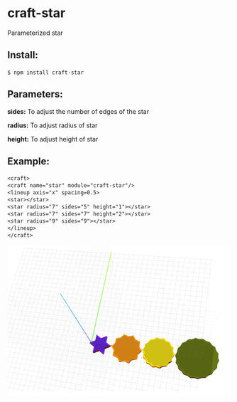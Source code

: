 # craft-star
Parameterized star

## Install:

    $ npm install craft-star

## Parameters:

**sides:** To adjust the number of edges of the star

**radius:** To adjust radius of star

**height:** To adjust height of star

## Example:
  
    <craft>
    <craft name="star" module="craft-star"/>
    <lineup axis="x" spacing=0.5>
    <star></star>
    <star radius="7" sides="5" height="1"></star>
    <star radius="7" sides="7" height="2"></star>
    <star radius="9" sides="9"></star>
    </lineup>
    </craft>


![example](example.png)
